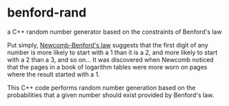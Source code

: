 # benford-rand
a C++ random number generator based on the constraints of Benford's law

Put simply, [Newcomb-Benford's law](https://en.wikipedia.org/wiki/Benford%27s_law) suggests that the first digit of any number is more likely to start with a 1 than it is a 2, and more likely to start with a 2 than a 3, and so on... It was discovered when Newcomb noticed that the pages in a book of logarithm tables were more worn on pages where the result started with a 1. 

This C++ code performs random number generation based on the probabilities that a given number should exist provided by Benford's law. 
